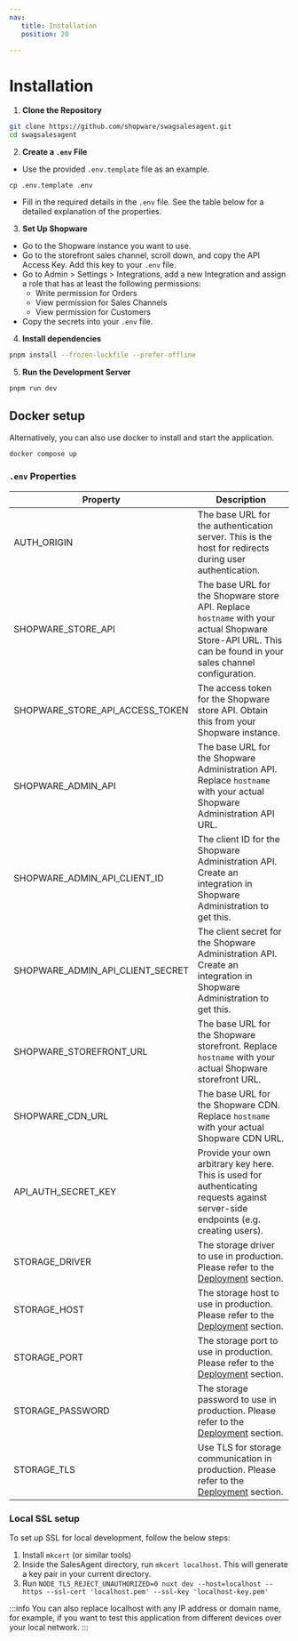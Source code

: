 ```yaml
---
nav:
   title: Installation
   position: 20

---
```


# Installation

1. **Clone the Repository**

```bash
git clone https://github.com/shopware/swagsalesagent.git
cd swagsalesagent
```


2. **Create a `.env` File**

- Use the provided `.env.template` file as an example.
```
cp .env.template .env
```
- Fill in the required details in the `.env` file. See the table below for a detailed explanation of the properties.

3. **Set Up Shopware**

- Go to the Shopware instance you want to use.
- Go to the storefront sales channel, scroll down, and copy the API Access Key. Add this key to your `.env` file.
- Go to Admin > Settings > Integrations, add a new Integration and assign a role that has at least the following permissions:
    - Write permission for Orders
    - View permission for Sales Channels
    - View permission for Customers
- Copy the secrets into your `.env` file.

4. **Install dependencies**

```bash
pnpm install --frozen-lockfile --prefer-offline
```

5. **Run the Development Server**

```bash
pnpm run dev
```

## Docker setup

Alternatively, you can also use docker to install and start the application.

```bash
docker compose up
```


### `.env` Properties

| Property                         | Description                                                                                                                                                 |
|----------------------------------|-------------------------------------------------------------------------------------------------------------------------------------------------------------|
| AUTH_ORIGIN                      | The base URL for the authentication server. This is the host for redirects during user authentication.                                                      |
| SHOPWARE_STORE_API               | The base URL for the Shopware store API. Replace `hostname` with your actual Shopware Store-API URL. This can be found in your sales channel configuration. |
| SHOPWARE_STORE_API_ACCESS_TOKEN  | The access token for the Shopware store API. Obtain this from your Shopware instance.                                                                       |
| SHOPWARE_ADMIN_API               | The base URL for the Shopware Administration API. Replace `hostname` with your actual Shopware Administration API URL.                                      |
| SHOPWARE_ADMIN_API_CLIENT_ID     | The client ID for the Shopware Administration API. Create an integration in Shopware Administration to get this.                                            |
| SHOPWARE_ADMIN_API_CLIENT_SECRET | The client secret for the Shopware Administration API. Create an integration in Shopware Administration to get this.                                        |
| SHOPWARE_STOREFRONT_URL          | The base URL for the Shopware storefront. Replace `hostname` with your actual Shopware storefront URL.                                                      |
| SHOPWARE_CDN_URL                 | The base URL for the Shopware CDN. Replace `hostname` with your actual Shopware CDN URL.                                                                    |
| API_AUTH_SECRET_KEY              | Provide your own arbitrary key here. This is used for authenticating requests against server-side endpoints (e.g. creating users).                          |
| STORAGE_DRIVER                   | The storage driver to use in production. Please refer to the [Deployment](#Deployment) section.                                                             |
| STORAGE_HOST                     | The storage host to use in production. Please refer to the [Deployment](#Deployment) section.                                                               |
| STORAGE_PORT                     | The storage port to use in production. Please refer to the [Deployment](#Deployment) section.                                                               |
| STORAGE_PASSWORD                 | The storage password to use in production. Please refer to the [Deployment](#Deployment) section.                                                           |
| STORAGE_TLS                      | Use TLS for storage communication in production. Please refer to the [Deployment](#Deployment) section.                                                     |




### Local SSL setup

To set up SSL for local development, follow the below steps:

1. Install `mkcert` (or similar tools)
2. Inside the SalesAgent directory, run `mkcert localhost`. This will generate a key pair in your current directory.
3. Run `NODE_TLS_REJECT_UNAUTHORIZED=0 nuxt dev --host=localhost --https --ssl-cert 'localhost.pem' --ssl-key 'localhost-key.pem'`

:::info
You can also replace localhost with any IP address or domain name, for example, if you want to test this application from different devices over your local network.
:::